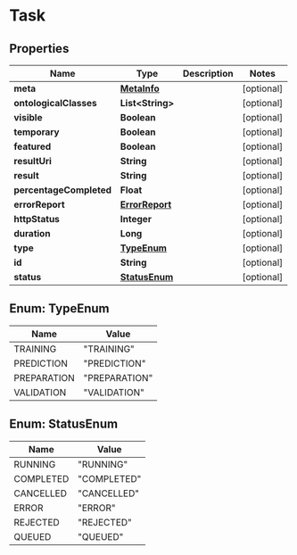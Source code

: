 
# Task

## Properties
Name | Type | Description | Notes
------------ | ------------- | ------------- | -------------
**meta** | [**MetaInfo**](MetaInfo.md) |  |  [optional]
**ontologicalClasses** | **List&lt;String&gt;** |  |  [optional]
**visible** | **Boolean** |  |  [optional]
**temporary** | **Boolean** |  |  [optional]
**featured** | **Boolean** |  |  [optional]
**resultUri** | **String** |  |  [optional]
**result** | **String** |  |  [optional]
**percentageCompleted** | **Float** |  |  [optional]
**errorReport** | [**ErrorReport**](ErrorReport.md) |  |  [optional]
**httpStatus** | **Integer** |  |  [optional]
**duration** | **Long** |  |  [optional]
**type** | [**TypeEnum**](#TypeEnum) |  |  [optional]
**id** | **String** |  |  [optional]
**status** | [**StatusEnum**](#StatusEnum) |  |  [optional]


<a name="TypeEnum"></a>
## Enum: TypeEnum
Name | Value
---- | -----
TRAINING | &quot;TRAINING&quot;
PREDICTION | &quot;PREDICTION&quot;
PREPARATION | &quot;PREPARATION&quot;
VALIDATION | &quot;VALIDATION&quot;


<a name="StatusEnum"></a>
## Enum: StatusEnum
Name | Value
---- | -----
RUNNING | &quot;RUNNING&quot;
COMPLETED | &quot;COMPLETED&quot;
CANCELLED | &quot;CANCELLED&quot;
ERROR | &quot;ERROR&quot;
REJECTED | &quot;REJECTED&quot;
QUEUED | &quot;QUEUED&quot;



